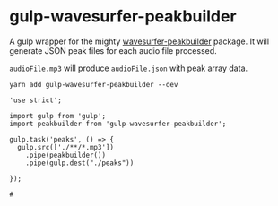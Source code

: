 # gulp-wavesurfer-peakbuilder

A gulp wrapper for the mighty [wavesurfer-peakbuilder]() package. It will generate JSON peak files for each audio file processed.

`audioFile.mp3` will produce `audioFile.json` with peak array data.


```
yarn add gulp-wavesurfer-peakbuilder --dev
```

```
'use strict';

import gulp from 'gulp';
import peakbuilder from 'gulp-wavesurfer-peakbuilder';

gulp.task('peaks', () => {
  gulp.src(['./**/*.mp3'])
    .pipe(peakbuilder())
    .pipe(gulp.dest("./peaks"))
        
});

#

```
